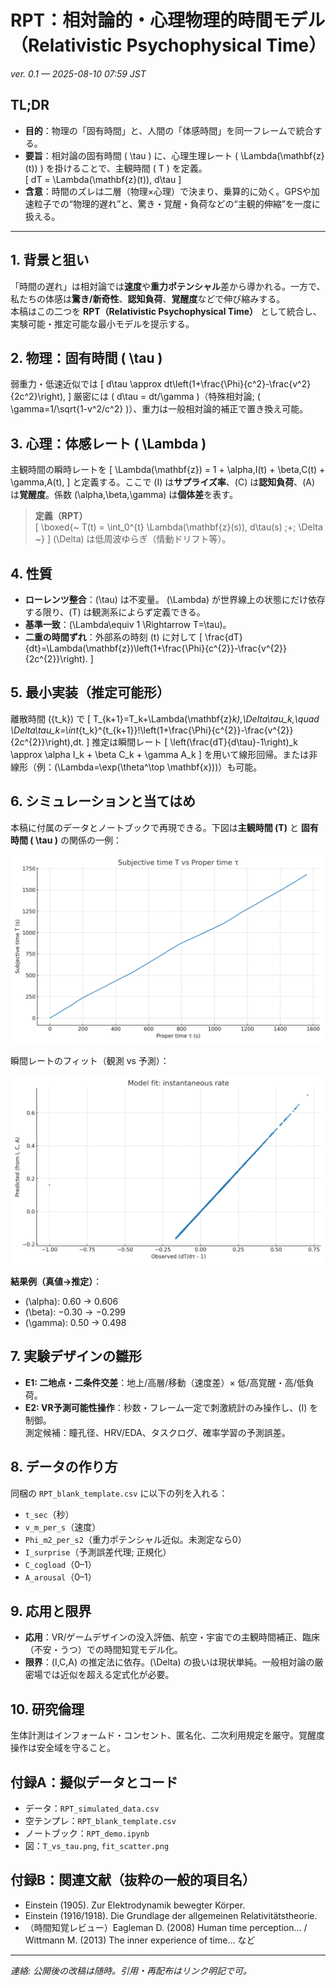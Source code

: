 
# RPT：相対論的・心理物理的時間モデル（Relativistic Psychophysical Time）
*ver. 0.1 — 2025-08-10 07:59 JST*

## TL;DR
- **目的**：物理の「固有時間」と、人間の「体感時間」を同一フレームで統合する。
- **要旨**：相対論の固有時間 \( \tau \) に、心理生理レート \( \Lambda(\mathbf{z}(t)) \) を掛けることで、主観時間 \( T \) を定義。  
  \[ dT = \Lambda(\mathbf{z}(t))\, d\tau \]
- **含意**：時間のズレは二層（物理×心理）で決まり、乗算的に効く。GPSや加速粒子での“物理的遅れ”と、驚き・覚醒・負荷などの“主観的伸縮”を一度に扱える。

---

## 1. 背景と狙い
「時間の遅れ」は相対論では**速度**や**重力ポテンシャル**差から導かれる。一方で、私たちの体感は**驚き/新奇性**、**認知負荷**、**覚醒度**などで伸び縮みする。  
本稿はこの二つを **RPT（Relativistic Psychophysical Time）** として統合し、実験可能・推定可能な最小モデルを提示する。

## 2. 物理：固有時間 \( \tau \)
弱重力・低速近似では
\[
d\tau \approx dt\left(1+\frac{\Phi}{c^2}-\frac{v^2}{2c^2}\right),
\]
厳密には \( d\tau = dt/\gamma \)（特殊相対論; \( \gamma=1/\sqrt{1-v^2/c^2} \)）、重力は一般相対論的補正で置き換え可能。

## 3. 心理：体感レート \( \Lambda \)
主観時間の瞬時レートを
\[
\Lambda(\mathbf{z}) = 1 + \alpha\,I(t) + \beta\,C(t) + \gamma\,A(t),
\]
と定義する。ここで \(I\) は**サプライズ率**、\(C\) は**認知負荷**、\(A\) は**覚醒度**。係数 \(\alpha,\beta,\gamma\) は**個体差**を表す。

> **定義（RPT）**  
> \[
> \boxed{~ T(t) = \int_0^{t} \Lambda(\mathbf{z}(s))\, d\tau(s) \;+\; \Delta ~}
> \]
> \(\Delta\) は低周波ゆらぎ（情動ドリフト等）。

## 4. 性質
- **ローレンツ整合**：\(\tau\) は不変量。 \(\Lambda\) が世界線上の状態にだけ依存する限り、\(T\) は観測系によらず定義できる。  
- **基準一致**：\(\Lambda\equiv 1 \Rightarrow T=\tau\)。  
- **二重の時間ずれ**：外部系の時刻 \(t\) に対して
\[
\frac{dT}{dt}=\Lambda(\mathbf{z})\left(1+\frac{\Phi}{c^{2}}-\frac{v^{2}}{2c^{2}}\right).
\]

## 5. 最小実装（推定可能形）
離散時間 \(\{t_k\}\) で
\[
T_{k+1}=T_k+\Lambda(\mathbf{z}_k)\,\Delta\tau_k,\quad
\Delta\tau_k=\int_{t_k}^{t_{k+1}}\!\left(1+\frac{\Phi}{c^{2}}-\frac{v^{2}}{2c^{2}}\right)\,dt.
\]
推定は瞬間レート
\[
\left(\frac{dT}{d\tau}-1\right)_k \approx \alpha I_k + \beta C_k + \gamma A_k
\]
を用いて線形回帰。または非線形（例：\(\Lambda=\exp(\theta^\top \mathbf{x})\)）も可能。

## 6. シミュレーションと当てはめ
本稿に付属のデータとノートブックで再現できる。下図は**主観時間 \(T\)** と **固有時間 \( \tau \)** の関係の一例：

![T vs tau](T_vs_tau.png)

瞬間レートのフィット（観測 vs 予測）：

![fit scatter](fit_scatter.png)

**結果例（真値→推定）**：  
- \(\alpha\): 0.60 → 0.606  
- \(\beta\): −0.30 → −0.299  
- \(\gamma\): 0.50 → 0.498

## 7. 実験デザインの雛形
- **E1: 二地点・二条件交差**：地上/高層/移動（速度差）× 低/高覚醒・高/低負荷。  
- **E2: VR予測可能性操作**：秒数・フレーム一定で刺激統計のみ操作し、\(I\) を制御。  
測定候補：瞳孔径、HRV/EDA、タスクログ、確率学習の予測誤差。

## 8. データの作り方
同梱の `RPT_blank_template.csv` に以下の列を入れる：
- `t_sec`（秒）
- `v_m_per_s`（速度）
- `Phi_m2_per_s2`（重力ポテンシャル近似。未測定なら0）
- `I_surprise`（予測誤差代理; 正規化）
- `C_cogload`（0–1）
- `A_arousal`（0–1）

## 9. 応用と限界
- **応用**：VR/ゲームデザインの没入評価、航空・宇宙での主観時間補正、臨床（不安・うつ）での時間知覚モデル化。  
- **限界**：\(I,C,A\) の推定法に依存。\(\Delta\) の扱いは現状単純。一般相対論の厳密場では近似を超える定式化が必要。

## 10. 研究倫理
生体計測はインフォームド・コンセント、匿名化、二次利用規定を厳守。覚醒度操作は安全域を守ること。

## 付録A：擬似データとコード
- データ：`RPT_simulated_data.csv`  
- 空テンプレ：`RPT_blank_template.csv`  
- ノートブック：`RPT_demo.ipynb`  
- 図：`T_vs_tau.png`, `fit_scatter.png`

## 付録B：関連文献（抜粋の一般的項目名）
- Einstein (1905). Zur Elektrodynamik bewegter Körper.  
- Einstein (1916/1918). Die Grundlage der allgemeinen Relativitätstheorie.  
- （時間知覚レビュー）Eagleman D. (2008) Human time perception… / Wittmann M. (2013) The inner experience of time… など

---  
*連絡: 公開後の改稿は随時。引用・再配布はリンク明記で可。*
